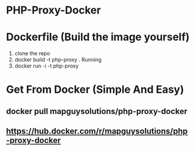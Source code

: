 # PHP-Proxy-Docker


# Dockerfile (Build the image yourself)

1. clone the repo
2. docker build -t php-proxy .
Running 
1. docker run -i -t php-proxy


# Get From Docker (Simple And Easy)
## docker pull mapguysolutions/php-proxy-docker
## https://hub.docker.com/r/mapguysolutions/php-proxy-docker
